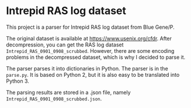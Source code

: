 # Intrepid RAS log dataset
This project is a parser for Intrepid RAS log dataset from Blue Gene/P.

The original dataset is available at https://www.usenix.org/cfdr. After decompression,  you can get the RAS log dataset ```Intrepid_RAS_0901_0908_scrubbed```. However, there are some encoding problems in the decompressed dataset, which is why I decided to parse it.

The parser parses it into dictionaries in Python. The parser is in the ```parse.py```. It is based on Python 2, but it is also easy to be translated into Python 3.

The parsing results are stored in a .json file, namely ```Intrepid_RAS_0901_0908_scrubbed.json```.
